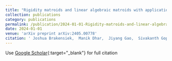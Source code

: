 ```yaml
---
title: "Rigidity matroids and linear algebraic matroids with applications to matrix completion and tensor codes"
collection: publications
category: publications
permalink: /publication/2024-01-01-Rigidity-matroids-and-linear-algebraic-matroids-with-applications-to-matrix-completion-and-tensor-codes
date: 2024-01-01
venue: 'arXiv preprint arXiv:2405.00778'
citation: ' Joshua Brakensiek,  Manik Dhar,  Jiyang Gao,  Sivakanth Gopi,  Matt Larson, &quot;Rigidity matroids and linear algebraic matroids with applications to matrix completion and tensor codes.&quot; arXiv preprint arXiv:2405.00778, 2024.'
---
```

Use [Google Scholar](https://scholar.google.com/scholar?q=Rigidity+matroids+and+linear+algebraic+matroids+with+applications+to+matrix+completion+and+tensor+codes){:target="_blank"} for full citation